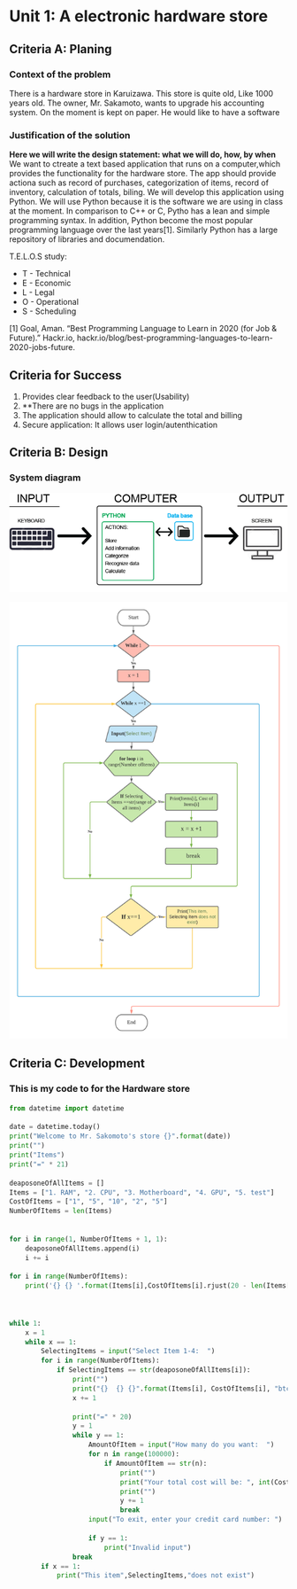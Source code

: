 # Unit 1: A electronic hardware store

## Criteria A: Planing

### Context of the problem
There is a hardware store in Karuizawa. This store is quite old, Like 1000 years old. The owner, Mr. Sakamoto, wants to upgrade his accounting system. On the moment is kept on paper. He would like to have a software 
### Justification of the solution
**Here we will write the design statement: what we will do, how, by when**
We want to ctreate a text based application that runs on a computer,which provides the functionality for the hardware store. The app should provide actiona such as record of purchases, categorization of items, record of inventory, calculation of totals, biling. We will develop this application using Python. We will use Python because it is the software we are using in class at the moment. In comparison to C++ or C, Pytho has a lean and simple programming syntax. In addition, Python become the most popular programming language over the last years[1]. Similarly Python has a large repository of libraries and documendation.

T.E.L.O.S study:
* T - Technical
* E - Economic
* L - Legal
* O - Operational
* S - Scheduling 

[1] Goal, Aman. “Best Programming Language to Learn in 2020 (for Job &amp; Future).” Hackr.io, hackr.io/blog/best-programming-languages-to-learn-2020-jobs-future. 

## Criteria for Success
1. Provides clear feedback to the user(Usability)
1. **There are no bugs in the application
1. The application should allow to calculate the total and billing
1. Secure application: It allows user login/autenthication


## Criteria B: Design

### System diagram
![Photo](Images/Hardware%20Store%20Design.png)

<img src="Images/Hardware%20store%20flowchart.png" alt = "FlowChart" width="600">



## Criteria C: Development

### This is my code to for the Hardware store

```.py
from datetime import datetime

date = datetime.today()
print("Welcome to Mr. Sakomoto's store {}".format(date))
print("")
print("Items")
print("=" * 21)

deaposoneOfAllItems = []
Items = ["1. RAM", "2. CPU", "3. Motherboard", "4. GPU", "5. test"]
CostOfItems = ["1", "5", "10", "2", "5"]
NumberOfItems = len(Items)


for i in range(1, NumberOfItems + 1, 1):
    deaposoneOfAllItems.append(i)
    i += i

for i in range(NumberOfItems):
    print('{} {} '.format(Items[i],CostOfItems[i].rjust(20 - len(Items[i]))))



while 1:
    x = 1
    while x == 1:
        SelectingItems = input("Select Item 1-4:  ")
        for i in range(NumberOfItems):
            if SelectingItems == str(deaposoneOfAllItems[i]):
                print("")
                print("{}  {} {}".format(Items[i], CostOfItems[i], "btc"))
                x += 1

                print("=" * 20)
                y = 1
                while y == 1:
                    AmountOfItem = input("How many do you want:  ")
                    for n in range(100000):
                        if AmountOfItem == str(n):
                            print("")
                            print("Your total cost will be: ", int(CostOfItems[i]) * int(AmountOfItem), "btc")
                            print("")
                            y += 1
                            break
                    input("To exit, enter your credit card number: ")

                    if y == 1:
                        print("Invalid input")
                break
        if x == 1:
            print("This item",SelectingItems,"does not exist")
```
